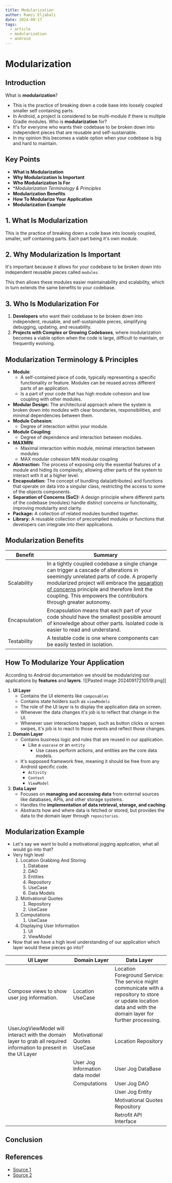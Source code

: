 ```yaml
---
title: Modularization
author: Ramzi Eljabali
date: 2024-09-17
tags:
  - article
  - modularization
  - android
---
```


# Modularization

## Introduction
What is **modularization**?
- This is the practice of breaking down a code base into loosely coupled smaller self containing parts.
- In Android, a project is considered to be multi-module if there is multiple Gradle modules.
Who is **modularization** for?
- It's for everyone who wants their codebase to be broken down into independent pieces that are reusable and self-sustainable.
- In my opinion this becomes a viable option when your codebase is big and hard to maintain.

## Key Points
- **What is Modularization** 
- **Why Modularization Is Important** 
- **Who Modularization Is For**
- **Modularization Terminology & Principles*
- **Modularization Benefits**
- **How To Modularize Your Application**
- **Modularization Example**

## 1. What Is Modularization
This is the practice of breaking down a code base into loosely coupled, smaller, self containing parts. Each part being it's own module.

## 2. Why Modularization Is Important
It's important because it allows for your codebase to be broken down into independent reusable pieces called `modules`. 

This then allows these modules easier maintainability and scalability, which in turn extends the same benefits to your codebase.
## 3. Who Is Modularization For
1. **Developers** who want their codebase to be broken down into independent, reusable, and self-sustainable pieces, simplifying debugging, updating, and reusability.
2. **Projects with Complex or Growing Codebases**, where modularization becomes a viable option when the code is large, difficult to maintain, or frequently evolving.

## Modularization Terminology & Principles
- **Module**:
	- A self-contained piece of code, typically representing a specific functionality or feature. Modules can be reused across different parts of an application.
	- Is a part of your code that has high module cohesion and low coupling with other modules.
- **Modular Design:** The architectural approach where the system is broken down into modules with clear boundaries, responsibilities, and minimal dependencies between them.
- **Module Cohesion**:
	- Degree of interaction within your module.
- **Module Coupling**:
	- Degree of dependence and interaction between modules.
- **MAXMIN**:
	- Maximal interaction within module, minimal interaction between modules
	- MAX modular cohesion MIN modular coupling
- **Abstraction:** The process of exposing only the essential features of a module and hiding its complexity, allowing other parts of the system to interact with it at a higher level.
- **Encapsulation:** The concept of bundling data(attributes) and functions that operate on data into a singular class, restricting the access to some of the objects components.
- **Separation of Concerns (SoC):** A design principle where different parts of the codebase (modules) handle distinct concerns or functionality, improving modularity and clarity.
- **Package:** A collection of related modules bundled together. 
- **Library:** A reusable collection of precompiled modules or functions that developers can integrate into their applications. 
## Modularization Benefits

| Benefit       | Summary                                                                                                                                                                                                                                                                                                                                                      |
| ------------- | ------------------------------------------------------------------------------------------------------------------------------------------------------------------------------------------------------------------------------------------------------------------------------------------------------------------------------------------------------------ |
| Scalability   | In a tightly coupled codebase a single change can trigger a cascade of alterations in seemingly unrelated parts of code. A properly modularized project will embrace the [separation of concerns](https://en.wikipedia.org/wiki/Separation_of_concerns) principle and therefore limit the coupling. This empowers the contributors through greater autonomy. |
| Encapsulation | Encapsulation means that each part of your code should have the smallest possible amount of knowledge about other parts. Isolated code is easier to read and understand.                                                                                                                                                                                     |
| Testability   | A testable code is one where components can be easily tested in isolation.                                                                                                                                                                                                                                                                                   |
## How To Modularize Your Application
According to Android documentation we should be modularizing our applications by **features** and **layers**.
![[Pasted image 20240917210519.png]]
1. **UI Layer**
	- Contains the UI elements like `composables`
	- Contains state holders such as `viewModels`
	- The role of the UI layer is to display the application data on screen.
	- Whenever the data changes it's job is to reflect that change in the UI.
	- Whenever user interactions happen, such as button clicks or screen swipes, it's job is to react to those events and reflect those changes.
2. **Domain Layer**
	- Contains business logic and rules that are reused in our application.
		- Like a `usecase` or an `entity`
			- Use cases perform actions, and entities are the core data models.
	- It's supposed framework free, meaning it should be free from any Android specific code.
		- `Activity`
		- `Context`
		- `ViewModel`
3. **Data Layer**
	- Focuses on **managing and accessing data** from external sources like databases, APIs, and other storage systems.
	- Handles the **implementation of data retrieval, storage, and caching**.
	- Abstracts how and where data is fetched or stored, but provides the data to the domain layer through `repositories`.

## Modularization Example
- Let's say we want to build a motivational jogging application, what all would go into that?
- Very high level
	1. Location Grabbing And Storing
		1. Database
		2. DAO
		3. Entities
		4. Repository
		5. UseCase
		6. Data Models
	2. Motivational Quotes
		1. Repository
		2. UseCase
	3. Computations
		1. UseCase
	4. Displaying User Information
		1. UI
		2. ViewModel
- Now that we have a high level understanding of our application which layer would these pieces go into?


| UI Layer                                                                                                         | Domain Layer                    | Data Layer                                                                                                                                                         |
| ---------------------------------------------------------------------------------------------------------------- | ------------------------------- | ------------------------------------------------------------------------------------------------------------------------------------------------------------------ |
| Compose views to show user jog information.                                                                      | Location UseCase<br>            | Location Foreground Service:<br>The service might communicate with a repository to store or update location data and with the domain layer for further processing. |
| UserJogViewModel will interact with the domain layer to grab all required information to present in the UI Layer | Motivational Quotes UseCase     | Location Repository                                                                                                                                                |
|                                                                                                                  | User Jog Information data model | User Jog DataBase                                                                                                                                                  |
|                                                                                                                  | Computations                    | User Jog DAO                                                                                                                                                       |
|                                                                                                                  |                                 | User Jog Entity                                                                                                                                                    |
|                                                                                                                  |                                 | Motivational Quotes Repository                                                                                                                                     |
|                                                                                                                  |                                 | Retrofit API Interface                                                                                                                                             |

## Conclusion
<!-- Summarize the article, restating the key ideas. You can also end with a call to action or closing thoughts. -->

## References
<!-- If you have used any sources, list them here for further reading or citation purposes. -->
- [Source 1](link)
- [Source 2](link)

